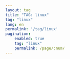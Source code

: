 ```yaml
---
layout: tag
title: "TAG: linux"
tag: "linux"
lang: en
permalink: '/tag/linux'
pagination:
    enabled: true
    tag: "linux"
    permalink: /page/:num/
---
```

